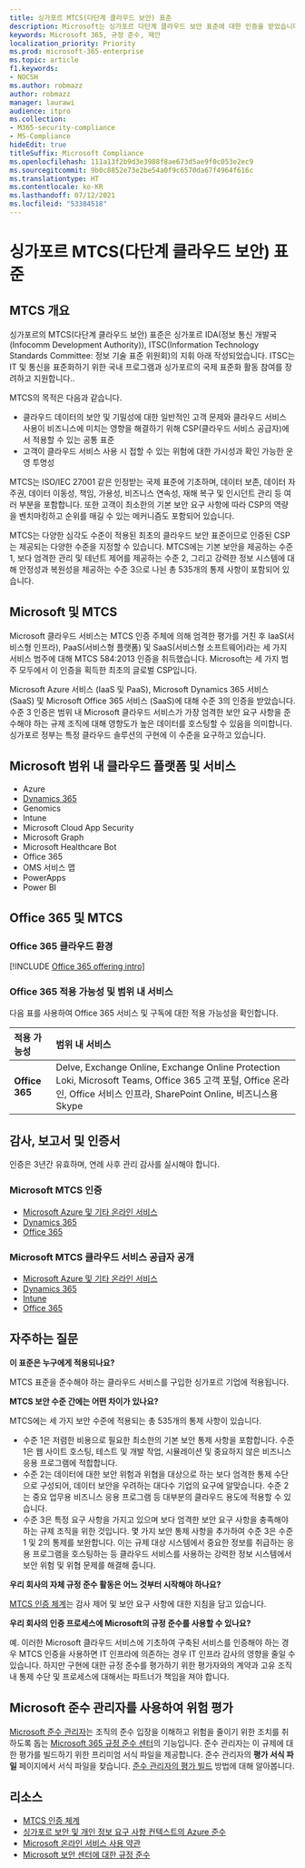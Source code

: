 ```yaml
---
title: 싱가포르 MTCS(다단계 클라우드 보안) 표준
description: Microsoft는 싱가포르 다단계 클라우드 보안 표준에 대한 인증을 받았습니다.
keywords: Microsoft 365, 규정 준수, 제안
localization_priority: Priority
ms.prod: microsoft-365-enterprise
ms.topic: article
f1.keywords:
- NOCSH
ms.author: robmazz
author: robmazz
manager: laurawi
audience: itpro
ms.collection:
- M365-security-compliance
- MS-Compliance
hideEdit: true
titleSuffix: Microsoft Compliance
ms.openlocfilehash: 111a13f2b9d3e3988f8ae673d5ae9f0c053e2ec9
ms.sourcegitcommit: 9b0c8852e73e2be54a0f9c6570da67f4964f616c
ms.translationtype: HT
ms.contentlocale: ko-KR
ms.lasthandoff: 07/12/2021
ms.locfileid: "53384518"
---
```

# <a name="multi-tier-cloud-security-mtcs-standard-for-singapore"></a>싱가포르 MTCS(다단계 클라우드 보안) 표준

## <a name="mtcs-overview"></a>MTCS 개요

싱가포르의 MTCS(다단계 클라우드 보안) 표준은 싱가포르 IDA(정보 통신 개발국(Infocomm Development Authority)), ITSC(Information Technology Standards Committee: 정보 기술 표준 위원회)의 지휘 아래 작성되었습니다. ITSC는 IT 및 통신을 표준화하기 위한 국내 프로그램과 싱가포르의 국제 표준화 활동 참여를 장려하고 지원합니다..

MTCS의 목적은 다음과 같습니다.

- 클라우드 데이터의 보안 및 기밀성에 대한 일반적인 고객 문제와 클라우드 서비스 사용이 비즈니스에 미치는 영향을 해결하기 위해 CSP(클라우드 서비스 공급자)에서 적용할 수 있는 공통 표준
- 고객이 클라우드 서비스 사용 시 접할 수 있는 위험에 대한 가시성과 확인 가능한 운영 투명성

MTCS는 ISO/IEC 27001 같은 인정받는 국제 표준에 기초하며, 데이터 보존, 데이터 자주권, 데이터 이동성, 책임, 가용성, 비즈니스 연속성, 재해 복구 및 인시던트 관리 등 여러 부분을 포함합니다. 또한 고객이 최소한의 기본 보안 요구 사항에 따라 CSP의 역량을 벤치마킹하고 순위를 매길 수 있는 메커니즘도 포함되어 있습니다.

MTCS는 다양한 심각도 수준이 적용된 최초의 클라우드 보안 표준이므로 인증된 CSP는 제공되는 다양한 수준을 지정할 수 있습니다. MTCS에는 기본 보안을 제공하는 수준 1, 보다 엄격한 관리 및 테넌트 제어를 제공하는 수준 2, 그리고 강력한 정보 시스템에 대해 안정성과 복원성을 제공하는 수준 3으로 나뉜 총 535개의 통제 사항이 포함되어 있습니다.

## <a name="microsoft-and-mtcs"></a>Microsoft 및 MTCS

Microsoft 클라우드 서비스는 MTCS 인증 주체에 의해 엄격한 평가를 거친 후 IaaS(서비스형 인프라), PaaS(서비스형 플랫폼) 및 SaaS(서비스형 소프트웨어)라는 세 가지 서비스 범주에 대해 MTCS 584:2013 인증을 취득했습니다. Microsoft는 세 가지 범주 모두에서 이 인증을 획득한 최초의 글로벌 CSP입니다.

Microsoft Azure 서비스 (IaaS 및 PaaS), Microsoft Dynamics 365 서비스 (SaaS) 및 Microsoft Office 365 서비스 (SaaS)에 대해 수준 3의 인증을 받았습니다. 수준 3 인증은 범위 내 Microsoft 클라우드 서비스가 가장 엄격한 보안 요구 사항을 준수해야 하는 규제 조직에 대해 영향도가 높은 데이터를 호스팅할 수 있음을 의미합니다. 싱가포르 정부는 특정 클라우드 솔루션의 구현에 이 수준을 요구하고 있습니다.

## <a name="microsoft-in-scope-cloud-platforms--services"></a>Microsoft 범위 내 클라우드 플랫폼 및 서비스

- Azure
- [Dynamics 365](https://aka.ms/d365-compliance-list)
- Genomics
- Intune
- Microsoft Cloud App Security
- Microsoft Graph
- Microsoft Healthcare Bot
- Office 365
- OMS 서비스 맵
- PowerApps
- Power BI

## <a name="office-365-and-mtcs"></a>Office 365 및 MTCS

### <a name="office-365-cloud-environments"></a>Office 365 클라우드 환경

[!INCLUDE [Office 365 offering intro](../includes/o365-offering-introduction.md)]

### <a name="office-365-applicability-and-in-scope-services"></a>Office 365 적용 가능성 및 범위 내 서비스

다음 표를 사용하여 Office 365 서비스 및 구독에 대한 적용 가능성을 확인합니다.

| **적용 가능성** | **범위 내 서비스** |
|:------------------|:----------------------|
| **Office 365** | Delve, Exchange Online, Exchange Online Protection Loki, Microsoft Teams, Office 365 고객 포털, Office 온라인, Office 서비스 인프라, SharePoint Online, 비즈니스용 Skype |

## <a name="audits-reports-and-certificates"></a>감사, 보고서 및 인증서

인증은 3년간 유효하며, 연례 사후 관리 감사를 실시해야 합니다.

### <a name="microsoft-mtcs-certification"></a>Microsoft MTCS 인증

- [Microsoft Azure 및 기타 온라인 서비스](https://go.microsoft.com/fwlink/p/?linkid=2092614)
- [Dynamics 365](https://go.microsoft.com/fwlink/p/?linkid=2092451)
- [Office 365](https://go.microsoft.com/fwlink/p/?linkid=2092719)

### <a name="microsoft-mtcs-cloud-service-provider-disclosure"></a>Microsoft MTCS 클라우드 서비스 공급자 공개

- [Microsoft Azure 및 기타 온라인 서비스](https://go.microsoft.com/fwlink/p/?linkid=2092614)
- [Dynamics 365](https://go.microsoft.com/fwlink/p/?linkid=2092720)
- [Intune](https://go.microsoft.com/fwlink/p/?linkid=2099397)
- [Office 365](https://go.microsoft.com/fwlink/p/?linkid=2092550)

## <a name="frequently-asked-questions"></a>자주하는 질문

**이 표준은 누구에게 적용되나요?**

MTCS 표준을 준수해야 하는 클라우드 서비스를 구입한 싱가포르 기업에 적용됩니다.

**MTCS 보안 수준 간에는 어떤 차이가 있나요?**

MTCS에는 세 가지 보안 수준에 적용되는 총 535개의 통제 사항이 있습니다.

- 수준 1은 저렴한 비용으로 필요한 최소한의 기본 보안 통제 사항을 포함합니다. 수준 1은 웹 사이트 호스팅, 테스트 및 개발 작업, 시뮬레이션 및 중요하지 않은 비즈니스 응용 프로그램에 적합합니다.
- 수준 2는 데이터에 대한 보안 위험과 위협을 대상으로 하는 보다 엄격한 통제 수단으로 구성되어, 데이터 보안을 우려하는 대다수 기업의 요구에 알맞습니다. 수준 2는 중요 업무용 비즈니스 응용 프로그램 등 대부분의 클라우드 용도에 적용할 수 있습니다.
- 수준 3은 특정 요구 사항을 가지고 있으며 보다 엄격한 보안 요구 사항을 충족해야 하는 규제 조직을 위한 것입니다. 몇 가지 보안 통제 사항을 추가하여 수준 3은 수준 1 및 2의 통제를 보완합니다. 이는 규제 대상 시스템에서 중요한 정보를 취급하는 응용 프로그램을 호스팅하는 등 클라우드 서비스를 사용하는 강력한 정보 시스템에서 보안 위험 및 위협 문제를 해결해 줍니다.

**우리 회사의 자체 규정 준수 활동은 어느 것부터 시작해야 하나요?**

[MTCS 인증 체계](https://go.microsoft.com/fwlink/p/?linkid=2099490)는 감사 제어 및 보안 요구 사항에 대한 지침을 담고 있습니다.

**우리 회사의 인증 프로세스에 Microsoft의 규정 준수를 사용할 수 있나요?**

예. 이러한 Microsoft 클라우드 서비스에 기초하여 구축된 서비스를 인증해야 하는 경우 MTCS 인증을 사용하면 IT 인프라에 의존하는 경우 IT 인프라 감사의 영향을 줄일 수 있습니다. 하지만 구현에 대한 규정 준수를 평가하기 위한 평가자와의 계약과 고유 조직 내 통제 수단 및 프로세스에 대해서는 파트너가 책임을 져야 합니다.

## <a name="use-microsoft-compliance-manager-to-assess-your-risk"></a>Microsoft 준수 관리자를 사용하여 위험 평가

[Microsoft 준수 관리자](/microsoft-365/compliance/compliance-manager)는 조직의 준수 입장을 이해하고 위험을 줄이기 위한 조치를 취하도록 돕는 [Microsoft 365 규정 준수 센터](/microsoft-365/compliance/microsoft-365-compliance-center)의 기능입니다. 준수 관리자는 이 규제에 대한 평가를 빌드하기 위한 프리미엄 서식 파일을 제공합니다. 준수 관리자의 **평가 서식 파일** 페이지에서 서식 파일을 찾습니다. [준수 관리자의 평가 빌드](/microsoft-365/compliance/compliance-manager-assessments) 방법에 대해 알아봅니다.

## <a name="resources"></a>리소스

- [MTCS 인증 체계](https://go.microsoft.com/fwlink/p/?linkid=2092918)
- [싱가포르 보안 및 개인 정보 요구 사항 컨텍스트의 Azure 준수](https://aka.ms/azurecompliancesingapore)
- [Microsoft 온라인 서비스 사용 약관](https://aka.ms/Online-Services-Terms)
- [Microsoft 보안 센터에 대한 규정 준수](https://www.microsoft.com/trust-center/compliance/compliance-overview)
